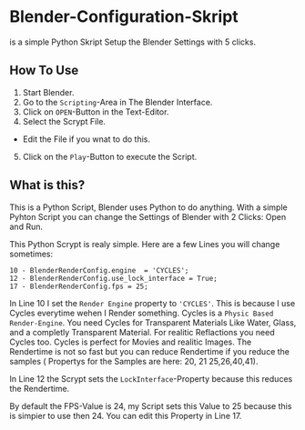 # Blender-Configuration-Skript
is a simple Python Skript Setup the Blender Settings with 5 clicks.

## How To Use
1. Start Blender.      
2. Go to the `Scripting`-Area in The Blender Interface.      
3. Click on `OPEN`-Button in the Text-Editor.       
4. Select the Scrypt File.      
* Edit the File if you wnat to do this. 
5. Click on the `Play`-Button to execute the Script.

## What is this?
This is a Python Script, Blender uses Python to do anything.
With a simple Pyhton Script you can change the Settings of Blender with 2 Clicks: Open and Run.

This Python Scrypt is realy simple. Here are a few Lines you will change sometimes:

```
10 - BlenderRenderConfig.engine  = 'CYCLES';
12 - BlenderRenderConfig.use_lock_interface = True;
17 - BlenderRenderConfig.fps = 25;
```

In Line 10 I set the `Render Engine` property to  `'CYCLES'`. This is because I use Cycles everytime wehen I Render something.
Cycles is a `Physic Based Render-Engine`. You need Cycles for Transparent Materials Like Water, Glass, and a completly Transparent Material.
For realitic Reflactions you need Cycles too. Cycles is perfect for Movies and realitic Images. The Rendertime is not so fast but you can reduce Rendertime
if you reduce the samples ( Propertys for the Samples are here: 20, 21 25,26,40,41).

In Line 12 the Scrypt sets the `LockInterface`-Property because this reduces the Rendertime.

By default the FPS-Value is 24, my Script sets this Value to 25 because this is simpier to use then 24. You can edit this Property in Line 17.
